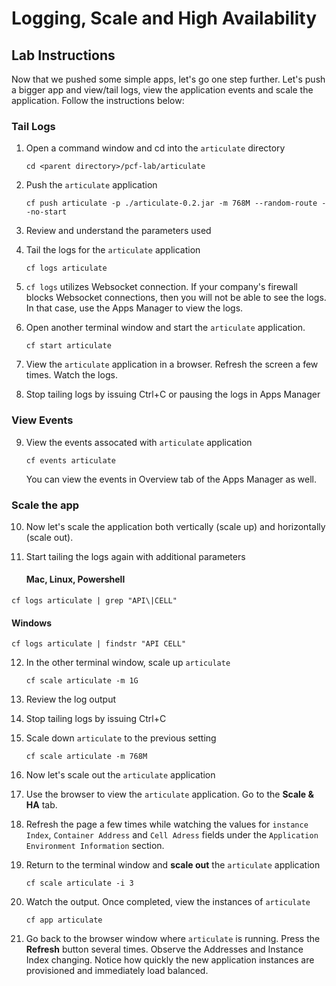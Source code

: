 # Logging, Scale and High Availability
## Lab Instructions

Now that we pushed some simple apps, let's go one step further. Let's push a bigger app and view/tail logs, view the application events and scale the application. Follow the instructions below:

### Tail Logs
1. Open a command window and cd into the ```articulate``` directory

    ```cd <parent directory>/pcf-lab/articulate```

2. Push the ```articulate``` application

     ```cf push articulate -p ./articulate-0.2.jar -m 768M --random-route --no-start```

3. Review and understand the parameters used
4. Tail the logs for the ```articulate``` application

    ```cf logs articulate```

5. ```cf logs``` utilizes Websocket connection. If your company's firewall blocks Websocket connections, then you will not be able to see the logs. In that case, use the Apps Manager to view the logs.
6. Open another terminal window and start the ```articulate``` application.

    ```cf start articulate```
7. View the ```articulate``` application in a browser. Refresh the screen a few times. Watch the logs.
8. Stop tailing logs by issuing Ctrl+C or pausing the logs in Apps Manager

### View Events
9. View the events assocated with ```articulate``` application

    ```cf events articulate```
    
    You can view the events in Overview tab of the Apps Manager as well.

### Scale the app
10. Now let's scale the application both vertically (scale up) and horizontally (scale out).
11. Start tailing the logs again with additional parameters

    #### Mac, Linux, Powershell

   ```cf logs articulate | grep "API\|CELL"```
  
   #### Windows

   ```cf logs articulate | findstr "API CELL"```

12. In the other terminal window, scale up ```articulate```

    ```cf scale articulate -m 1G```
    
13. Review the log output
14. Stop tailing logs by issuing Ctrl+C
15. Scale down ```articulate``` to the previous setting

    ```cf scale articulate -m 768M```
    
16. Now let's scale out the ```articulate``` application
17. Use the browser to view the ```articulate``` application. Go to the **Scale & HA** tab.
18. Refresh the page a few times while watching the values for ```instance Index```, ```Container Address``` and ```Cell Adress``` fields  under the ```Application Environment Information``` section.
19. Return to the terminal window and **scale out** the ```articulate``` application

    ```cf scale articulate -i 3```
    
20. Watch the output. Once completed, view the instances of ```articulate```

    ```cf app articulate```
    
21. Go back to the browser window where ```articulate``` is running. Press the **Refresh** button several times. Observe the Addresses
and Instance Index changing. Notice how quickly the new application instances are provisioned and immediately load balanced.

